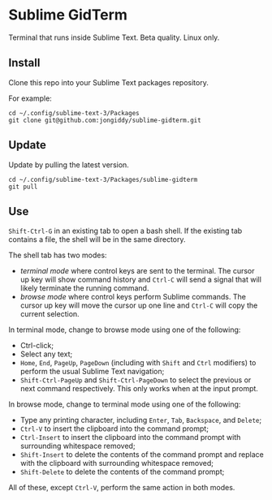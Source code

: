 # Sublime GidTerm

Terminal that runs inside Sublime Text. Beta quality. Linux only.

## Install

Clone this repo into your Sublime Text packages repository.

For example:
```
cd ~/.config/sublime-text-3/Packages
git clone git@github.com:jongiddy/sublime-gidterm.git
```

## Update

Update by pulling the latest version.

```
cd ~/.config/sublime-text-3/Packages/sublime-gidterm
git pull
```

## Use

`Shift-Ctrl-G` in an existing tab to open a bash shell.
If the existing tab contains a file, the shell will be in the same directory.

The shell tab has two modes:

- *terminal mode* where control keys are sent to the terminal. The cursor up key will show command history and `Ctrl-C` will send a signal that will likely terminate the running command.
- *browse mode* where control keys perform Sublime commands. The cursor up key will move the cursor up one line and `Ctrl-C` will copy the current selection.

In terminal mode, change to browse mode using one of the following:

- Ctrl-click;
- Select any text; 
- `Home`, `End`, `PageUp`, `PageDown` (including with `Shift` and `Ctrl` modifiers) to perform the usual Sublime Text navigation;
- `Shift-Ctrl-PageUp` and `Shift-Ctrl-PageDown` to select the previous or next command respectively. This only works when at the input prompt.

In browse mode, change to terminal mode using one of the following:

- Type any printing character, including `Enter`, `Tab`, `Backspace`, and `Delete`;
- `Ctrl-V` to insert the clipboard into the command prompt;
- `Ctrl-Insert` to insert the clipboard into the command prompt with surrounding whitespace removed;
- `Shift-Insert` to delete the contents of the command prompt and replace with the clipboard with surrounding whitespace removed;
- `Shift-Delete` to delete the contents of the command prompt;

All of these, except `Ctrl-V`, perform the same action in both modes.
